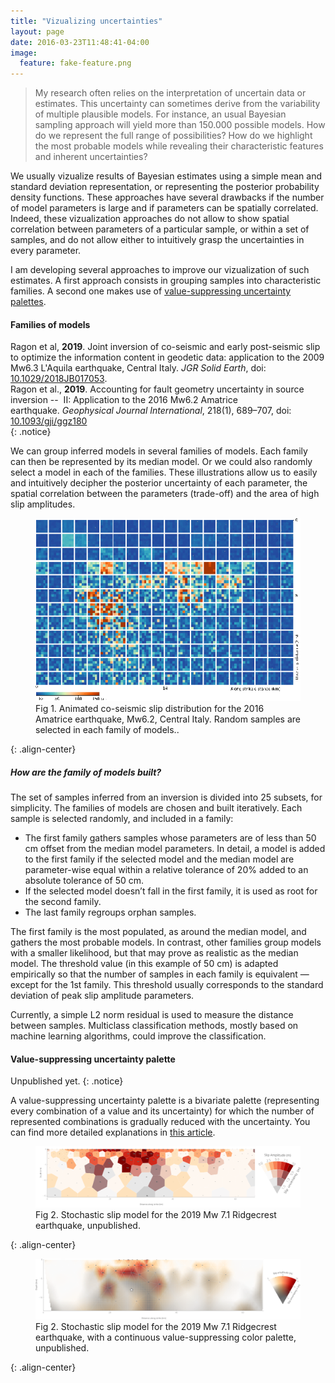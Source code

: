 ```yaml
---
title: "Vizualizing uncertainties"
layout: page
date: 2016-03-23T11:48:41-04:00
image:
  feature: fake-feature.png
---
```


> My research often relies on the interpretation of uncertain data or estimates. This uncertainty can sometimes derive from the variability of multiple plausible models. For instance, an usual Bayesian sampling approach will yield more than 150.000 possible models. How do we represent the full range of possibilities? How do we highlight the most probable models while revealing their characteristic features and inherent uncertainties?

We usually vizualize results of Bayesian estimates using a simple mean and standard deviation representation, or representing the posterior probability density functions. These approaches have several drawbacks if the number of model parameters is large and if parameters can be spatially correlated. Indeed, these vizualization approaches do not allow to show spatial correlation between parameters of a particular sample, or within a set of samples, and do not allow either to intuitively grasp the uncertainties in every parameter.

I am developing several approaches to improve our vizualization of such estimates. A first approach consists in grouping samples into characteristic families. A second one makes use of [value-suppressing uncertainty palettes](https://medium.com/@uwdata/value-suppressing-uncertainty-palettes-426130122ce9).

#### Families of models

Ragon et al, **2019**. Joint inversion of co-seismic and early post-seismic slip to optimize the information content in geodetic data: application to the 2009 Mw6.3 L'Aquila earthquake, Central Italy. *JGR Solid Earth*, doi: [10.1029/2018JB017053](https://doi.org/10.1029/2018JB017053).  
Ragon et al., **2019**. Accounting for fault geometry uncertainty in source inversion --  II: Application to the 2016 Mw6.2 Amatrice earthquake. *Geophysical Journal International*, 218(1), 689–707, doi: [10.1093/gji/ggz180](https://doi.org/10.1093/gji/ggz180)  
{: .notice} 

We can group inferred models in several families of models. Each family can then be represented by its median model. Or we could also randomly select a model in each of the families. These illustrations allow us to easily and intuitively decipher the posterior uncertainty of each parameter, the spatial correlation between the parameters (trade-off) and the area of high slip amplitudes.

<figure>
  <img src="/images/research/viz2.gif" alt="">
  <figcaption>Fig 1. Animated co-seismic slip distribution for the 2016 Amatrice earthquake, Mw6.2, Central Italy. Random samples are selected in each family of models..</figcaption>
</figure>
{: .align-center}

##### How are the family of models built?
The set of samples inferred from an inversion is divided into 25 subsets, for simplicity. The families of models are chosen and built iteratively. Each sample is selected randomly, and included in a family:
- The first family gathers samples whose parameters are of less than 50 cm offset from the median model parameters. In detail, a model is added to the first family if the selected model and the median model are parameter-wise equal within a relative tolerance of 20\% added to an absolute tolerance of 50 cm.
- If the selected model doesn’t fall in the first family, it is used as root for the second family.
- The last family regroups orphan samples.  

The first family is the most populated, as around the median model, and gathers the most probable models. In contrast, other families group models with a smaller likelihood, but that may prove as realistic as the median model.
The threshold value (in this example of 50 cm) is adapted empirically so that the number of samples in each family is equivalent — except for the 1st family. This threshold usually corresponds to the standard deviation of peak slip amplitude parameters. 

Currently, a simple L2 norm residual is used to measure the distance between samples. Multiclass classification methods, mostly based on machine learning algorithms, could improve the classification.


#### Value-suppressing uncertainty palette

Unpublished yet.
{: .notice} 

A value-suppressing uncertainty palette is a bivariate palette (representing every combination of a value and its uncertainty) for which the number of represented combinations is gradually reduced with the uncertainty. You can find more detailed explanations in [this article](https://medium.com/@uwdata/value-suppressing-uncertainty-palettes-426130122ce9). 

<figure>
  <img src="/images/research/viz3.png" alt="">
  <figcaption>Fig 2. Stochastic slip model for the 2019 Mw 7.1 Ridgecrest earthquake, unpublished. </figcaption>
</figure>
{: .align-center}

<figure>
  <img src="/images/research/viz4.png" alt="">
  <figcaption>Fig 2. Stochastic slip model for the 2019 Mw 7.1 Ridgecrest earthquake, with a continuous value-suppressing color palette, unpublished. </figcaption>
</figure>
{: .align-center}